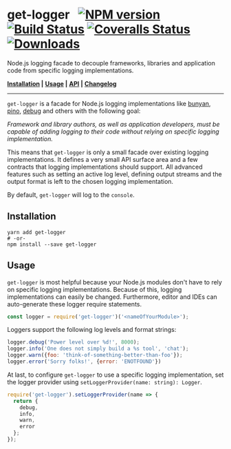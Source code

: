 # get-logger &nbsp; [![NPM version][npm-image]][npm-url] [![Build Status][travis-image]][travis-url] [![Coveralls Status][coveralls-image]][coveralls-url] [![Downloads][downloads-image]][npm-url]

Node.js logging facade to decouple frameworks, libraries and application code from specific logging implementations.

**[Installation](#installation) |**
**[Usage](#usage) |**
**[API](get-logger.d.ts) |**
**[Changelog](CHANGELOG.md)**

---

`get-logger` is a facade for Node.js logging implementations like [bunyan](https://github.com/trentm/node-bunyan), [pino](https://github.com/pinojs/pino), [debug](https://github.com/visionmedia/debug) and others with the following goal:

*Framework and library authors, as well as application developers, must be capable of adding logging to their code without relying on specific logging implementation.*

This means that `get-logger` is only a small facade over existing logging implementations. It defines a very small API surface area and a few contracts that logging implementations should support. All advanced features such as setting an active log level, defining output streams and the output format is left to the chosen logging implementation.

By default, `get-logger` will log to the `console`.


## Installation

```
yarn add get-logger
# -or-
npm install --save get-logger
```

## Usage
`get-logger` is most helpful because your Node.js modules don't have to rely on specific logging implementations. Because of this, logging implementations can easily be changed. Furthermore, editor and IDEs can auto-generate these logger require statements.

```javascript
const logger = require('get-logger')('<nameOfYourModule>');
```

Loggers support the following log levels and format strings:

```javascript
logger.debug('Power level over %d!', 8000);
logger.info('One does not simply build a %s tool', 'chat');
logger.warn({foo: 'think-of-something-better-than-foo'});
logger.error('Sorry folks!', {error: 'ENOTFOUND'})
```

At last, to configure `get-logger` to use a specific logging implementation, set the logger provider using `setLoggerProvider(name: string): Logger`.

```javascript
require('get-logger').setLoggerProvider(name => {
  return {
    debug,
    info,
    warn,
    error
  };
});
```

[npm-url]: https://npmjs.org/package/get-logger
[npm-image]: http://img.shields.io/npm/v/get-logger.svg

[downloads-image]: http://img.shields.io/npm/dm/get-logger.svg

[travis-url]: https://travis-ci.org/bripkens/get-logger
[travis-image]: http://img.shields.io/travis/bripkens/get-logger.svg

[coveralls-url]: https://coveralls.io/r/bripkens/get-logger
[coveralls-image]: http://img.shields.io/coveralls/bripkens/get-logger/master.svg
